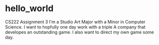# hello_world
CS222 Assignment 3
I'm a Studio Art Major with a Minor in Computer Science. I want to hopfully one day work with a triple A company
that developes an outstanding game. I also want to direct my own game some day.

